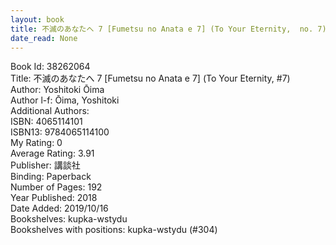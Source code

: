 ```yaml
---
layout: book
title: 不滅のあなたへ 7 [Fumetsu no Anata e 7] (To Your Eternity,  no. 7)
date_read: None
---
```


Book Id: 38262064<br />
Title: 不滅のあなたへ 7 [Fumetsu no Anata e 7] (To Your Eternity, #7)<br />
Author: Yoshitoki Ōima<br />
Author l-f: Ōima, Yoshitoki<br />
Additional Authors: <br />
ISBN: 4065114101<br />
ISBN13: 9784065114100<br />
My Rating: 0<br />
Average Rating: 3.91<br />
Publisher: 講談社<br />
Binding: Paperback<br />
Number of Pages: 192<br />
Year Published: 2018<br />
Date Added: 2019/10/16<br />
Bookshelves: kupka-wstydu<br />
Bookshelves with positions: kupka-wstydu (#304)<br />

